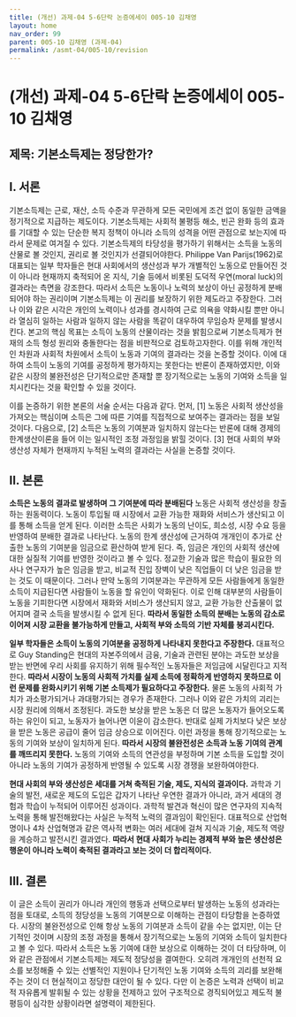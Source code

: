 ```yaml
---
title: (개선) 과제-04 5-6단락 논증에세이 005-10 김채영
layout: home
nav_order: 99
parent: 005-10 김채영 (과제-04)
permalink: /asmt-04/005-10/revision
---
```


# (개선) 과제-04 5-6단락 논증에세이 005-10 김채영 

## 제목: 기본소득제는 정당한가?

## I. 서론

기본소득제는 근로, 재산, 소득 수준과 무관하게 모든 국민에게 조건 없이 동일한 금액을 정기적으로 지급하는 제도이다. 기본소득제는 사회적 불평등 해소, 빈곤 완화 등의 효과를 기대할 수 있는 단순한 복지 정책이 아니라 소득의 성격을 어떤 관점으로 보는지에 따라서 문제로 여겨질 수 있다. 기본소득제의 타당성을 평가하기 위해서는 소득을 노동의 산물로 볼 것인지, 권리로 볼 것인지가 선결되어야한다. Philippe Van Parijs(1962)로 대표되는 일부 학자들은 현대 사회에서의 생산성과 부가 개별적인 노동으로 만들어진 것이 아니라 현재까지 축적되어 온 지식, 기술 등에서 비롯된 도덕적 우연(moral luck)의 결과라는 측면을 강조한다. 따라서 소득은 노동이나 노력의 보상이 아닌 공정하게 분배되어야 하는 권리이며 기본소득제는 이 권리를 보장하기 위한 제도라고 주장한다. 그러나 이와 같은 시각은 개인의 노력이나 성과를 경시하여 근로 의욕을 약화시킬 뿐만 아니라 열심히 일하는 사람과 일하지 않는 사람을 똑같이 대우하여 무임승차 문제를 발생시킨다. 본고의 핵심 목표는 소득이 노동의 산물이라는 것을 밝힘으로써 기본소득제가 현재의 소득 형성 원리와 충돌한다는 점을 비판적으로 검토하고자한다. 이를 위해 개인적인 차원과 사회적 차원에서 소득이 노동과 기여의 결과라는 것을 논증할 것이다. 이에 대하여 소득이 노동의 기여를 공정하게 평가하지는 못한다는 반론이 존재하였지만, 이와 같은 시장의 불완전성은 단기적으로만 존재할 뿐 장기적으로는 노동의 기여와 소득을 일치시킨다는 것을 확인할 수 있을 것이다.

이를 논증하기 위한 본론의 서술 순서는 다음과 같다. 먼저, [1] 노동은 사회적 생산성을 가져오는 핵심이며 소득은 그에 따른 기여를 직접적으로 보여주는 결과라는 점을 보일 것이다.  다음으로, [2] 소득은 노동의 기여분과 일치하지 않는다는 반론에 대해 경제의 한계생산이론을 들어 이는 일시적인 조정 과정임을 밝힐 것이다. [3] 현대 사회의 부와 생산성 자체가 현재까지 누적된 노력의 결과라는 사실을 논증할 것이다.

## II. 본론

**소득은 노동의 결과로 발생하며 그 기여분에 따라 분배된다** 노동은 사회적 생산성을 창출하는 원동력이다. 노동이 투입될 때 시장에서 교환 가능한 재화와 서비스가 생산되고 이를 통해 소득을 얻게 된다. 이러한 소득은 사회가 노동의 난이도, 희소성, 시장 수요 등을 반영하여 분배한 결과로 나타난다. 노동의 한계 생산성에 근거하여 개개인이 추가로 산출한 노동의 기여분을 임금으로 환산하여 받게 된다. 즉, 임금은 개인의 사회적 생산에 대한 실질적 기여를 반영한 것이라고 볼 수 있다. 정교한 기술과 많은 학습이 필요한 의사나 연구자가 높은 임금을 받고, 비교적 진입 장벽이 낮은 직업들이 더 낮은 임금을 받는 것도 이 때문이다. 그러나 만약 노동의 기여분과는 무관하게 모든 사람들에게 동일한 소득이 지급된다면 사람들이 노동을 할 유인이 약화된다. 이로 인해 대부분의 사람들이 노동을 기피한다면 시장에서 재화와 서비스가 생산되지 않고, 교환 가능한 산출물이 없어지며 결국 소득을 발생시킬 수 없게 된다. **따라서 동일한 소득의 분배는 노동의 감소로 이어져 시장 교환을 불가능하게 만들고, 사회적 부와 소득의 기반 자체를 붕괴시킨다.**

**일부 학자들은 소득이 노동의 기여분을 공정하게 나타내지 못한다고 주장한다.** 대표적으로 Guy Standing은 현대의 자본주의에서 금융, 기술과 관련된 분야는 과도한 보상을 받는 반면에 우리 사회를 유지하기 위해 필수적인 노동자들은 저임금에 시달린다고 지적한다. **따라서 시장이 노동의 사회적 가치를 실제 소득에 정확하게 반영하지 못하므로 이런 문제를 완화시키기 위해 기본 소득제가 필요하다고 주장한다.** 물론 노동의 사회적 가치가 과소평가되거나 과대평가되는 경우가 존재한다. 그러나 이와 같은 가치의 괴리는 시장 원리에 의해서 조정된다. 과도한 보상을 받은 노동은 더 많은 노동자가 들어오도록 하는 유인이 되고, 노동자가 늘어나면 이윤이 감소한다. 반대로 실제 가치보다 낮은 보상을 받은 노동은 공급이 줄어 임금 상승으로 이어진다. 이런 과정을 통해 장기적으로는 노동의 기여와 보상이 일치하게 된다. **따라서 시장의 불완전성은 소득과 노동 기여의 관계를 깨뜨리지 못한다.** 노동의 기여와 소득의 연관성을 부정하며 기본 소득을 도입할 것이 아니라 노동의 기여가 공정하게 반영될 수 있도록 시장 경쟁을 보완하여야한다. 

**현대 사회의 부와 생산성은 세대를 거쳐 축적된 기술, 제도, 지식의 결과이다.** 과학과 기술의 발전, 새로운 제도의 도입은 갑자기 나타난 우연한 결과가 아니라, 과거 세대의 경험과 학습이 누적되어 이루어진 성과이다. 과학적 발견과 혁신이 많은 연구자의 지속적 노력을 통해 발전해왔다는 사실은 누적적 노력의 결과임이 확인된다. 대표적으로 산업혁명이나 4차 산업혁명과 같은 역사적 변화는 여러 세대에 걸쳐 지식과 기술, 제도적 역량을 계승하고 발전시킨 결과였다. **따라서 현대 사회가 누리는 경제적 부와 높은 생산성은 행운이 아니라 노력이 축적된 결과라고 보는 것이 더 합리적이다.**  


## III. 결론

이 글은 소득이 권리가 아니라 개인의 행동과 선택으로부터 발생하는 노동의 성과라는 점을 토대로, 소득의 정당성을 노동의 기여분으로 이해하는 관점이 타당함을 논증하였다. 시장의 불완전성으로 인해 항상 노동의 기여분과 소득이 같을 수는 없지만, 이는 단기적인 것이며 시장의 조정 과정을 통해서 장기적으로는 노동의 기여와 소득이 일치한다고 볼 수 있다. 따라서 소득은 노동 기여에 대한 보상으로 이해하는 것이 더 타당하며, 이와 같은 관점에서 기본소득제는 제도적 정당성을 결여한다. 오히려 개개인의 선천적 요소를 보정해줄 수 있는 선별적인 지원이나 단기적인 노동 기여와 소득의 괴리를 보완해주는 것이 더 현실적이고 정당한 대안이 될 수 있다. 다만 이 논증은 노력과 선택이 비교적 자유롭게 발휘될 수 있는 상황을 전제하고 있어 구조적으로 경직되어있고 제도적 불평등이 심각한 상황이라면 설명력이 제한된다. 